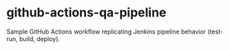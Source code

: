 # github-actions-qa-pipeline
Sample GitHub Actions workflow replicating Jenkins pipeline behavior (test-run, build, deploy).
